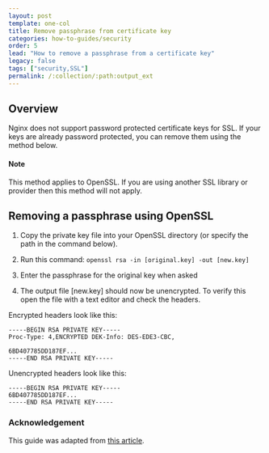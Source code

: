 ```yaml
---
layout: post
template: one-col
title: Remove passphrase from certificate key
categories: how-to-guides/security
order: 5
lead: "How to remove a passphrase from a certificate key"
legacy: false
tags: ["security,SSL"]
permalink: /:collection/:path:output_ext
---
```


## Overview

Nginx does not support password protected certificate keys for SSL. If your keys are already password protected, you can remove them using the method below.

#### Note
<div class="notice notice-warning"><p>This method applies to OpenSSL. If you are using another SSL library or provider then this method will not apply.</p></div>

## Removing a passphrase using OpenSSL

1. Copy the private key file into your OpenSSL directory (or specify the path in the command below).

2. Run this command:
`openssl rsa -in [original.key] -out [new.key]`

3. Enter the passphrase for the original key when asked

4. The output file [new.key] should now be unencrypted. To verify this open the file with a text editor and check the headers.

Encrypted headers look like this:
```
-----BEGIN RSA PRIVATE KEY-----
Proc-Type: 4,ENCRYPTED DEK-Info: DES-EDE3-CBC,

6BD407785DD187EF...
-----END RSA PRIVATE KEY-----
```

Unencrypted headers look like this:
```
-----BEGIN RSA PRIVATE KEY-----
6BD407785DD187EF...
-----END RSA PRIVATE KEY-----
```

### Acknowledgement

This guide was adapted from [this article](https://knowledge.digicert.com/solution/SO5292.html).